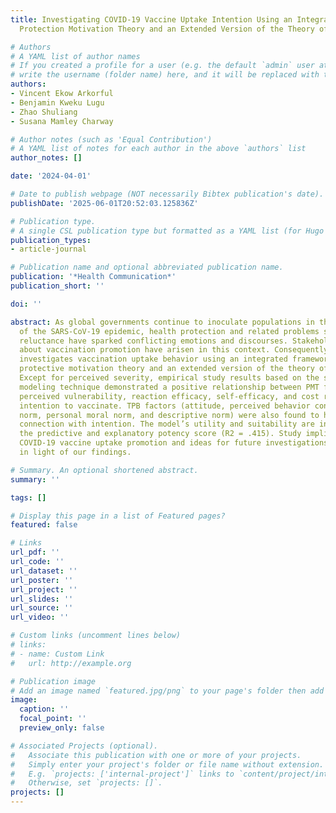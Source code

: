 ```yaml
---
title: Investigating COVID-19 Vaccine Uptake Intention Using an Integrated Model of
  Protection Motivation Theory and an Extended Version of the Theory of Planned Behavior

# Authors
# A YAML list of author names
# If you created a profile for a user (e.g. the default `admin` user at `content/authors/admin/`), 
# write the username (folder name) here, and it will be replaced with their full name and linked to their profile.
authors:
- Vincent Ekow Arkorful
- Benjamin Kweku Lugu
- Zhao Shuliang
- Susana Mamley Charway

# Author notes (such as 'Equal Contribution')
# A YAML list of notes for each author in the above `authors` list
author_notes: []

date: '2024-04-01'

# Date to publish webpage (NOT necessarily Bibtex publication's date).
publishDate: '2025-06-01T20:52:03.125836Z'

# Publication type.
# A single CSL publication type but formatted as a YAML list (for Hugo requirements).
publication_types:
- article-journal

# Publication name and optional abbreviated publication name.
publication: '*Health Communication*'
publication_short: ''

doi: ''

abstract: As global governments continue to inoculate populations in the aftermath
  of the SARS-CoV-19 epidemic, health protection and related problems such as vaccination
  reluctance have sparked conflicting emotions and discourses. Stakeholder concerns
  about vaccination promotion have arisen in this context. Consequently, this research
  investigates vaccination uptake behavior using an integrated framework that includes
  protective motivation theory and an extended version of the theory of planned behavior.
  Except for perceived severity, empirical study results based on the structural equation
  modeling technique demonstrated a positive relationship between PMT factors (i.e.
  perceived vulnerability, reaction efficacy, self-efficacy, and cost response) and
  intention to vaccinate. TPB factors (attitude, perceived behavior control, subjective
  norm, personal moral norm, and descriptive norm) were also found to have a positive
  connection with intention. The model’s utility and suitability are indicated by
  the predictive and explanatory potency score (R2 = .415). Study implications for
  COVID-19 vaccine uptake promotion and ideas for future investigations are explored
  in light of our findings.

# Summary. An optional shortened abstract.
summary: ''

tags: []

# Display this page in a list of Featured pages?
featured: false

# Links
url_pdf: ''
url_code: ''
url_dataset: ''
url_poster: ''
url_project: ''
url_slides: ''
url_source: ''
url_video: ''

# Custom links (uncomment lines below)
# links:
# - name: Custom Link
#   url: http://example.org

# Publication image
# Add an image named `featured.jpg/png` to your page's folder then add a caption below.
image:
  caption: ''
  focal_point: ''
  preview_only: false

# Associated Projects (optional).
#   Associate this publication with one or more of your projects.
#   Simply enter your project's folder or file name without extension.
#   E.g. `projects: ['internal-project']` links to `content/project/internal-project/index.md`.
#   Otherwise, set `projects: []`.
projects: []
---
```


